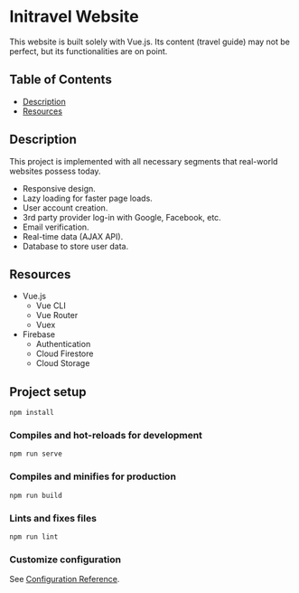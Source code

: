 # **Initravel Website**
This website is built solely with Vue.js. Its content (travel guide) may not be perfect, but its functionalities are on point.


## Table of Contents
- [ Description ](#desc)
- [ Resources ](#resources)

<a name="desc"></a>
## Description
This project is implemented with all necessary segments that real-world websites possess today.
- Responsive design.
- Lazy loading for faster page loads.
- User account creation.
- 3rd party provider log-in with Google, Facebook, etc.
- Email verification.
- Real-time data (AJAX API).
- Database to store user data.

<a name="resources"></a>
## Resources
- Vue.js
  - Vue CLI
  - Vue Router
  - Vuex
- Firebase
  - Authentication
  - Cloud Firestore
  - Cloud Storage

## Project setup
```
npm install
```

### Compiles and hot-reloads for development
```
npm run serve
```

### Compiles and minifies for production
```
npm run build
```

### Lints and fixes files
```
npm run lint
```

### Customize configuration
See [Configuration Reference](https://cli.vuejs.org/config/).
